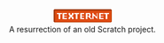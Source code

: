 <div align="center">
    <img src="logo.png">
</div>

<div align="center">
    A resurrection of an old Scratch project.
</div>
